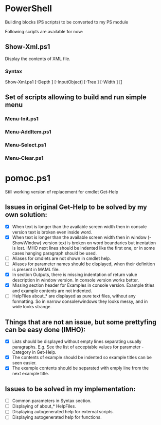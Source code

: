 # PowerShell

Building blocks (PS scripts) to be converted to my PS module


Following scripts are available for now:

## Show-Xml.ps1

Display the contents of XML file.

### Syntax

Show-Xml.ps1 [-Depth <Int32>] [-InputObject] <PSObject> [-Tree <String>] [-Width <Int32>] [<CommonParameters>]


## Set of scripts allowing to build and run simple menu

### Menu-Init.ps1

### Menu-AddItem.ps1

### Menu-Select.ps1

### Menu-Clear.ps1


# pomoc.ps1

Still working version of replacement for cmdlet Get-Help

## Issues in original Get-Help to be solved by my own solution:

- [X] When text is longer than the available screen width then in console version text is broken even inside word.
- [X] When text is longer than the available screen width then in window (-ShowWindow) version text is broken on word boundaries but inentation is lost. IMHO next lines should be indented like the first one, or in some cases hanging paragraph should be used.
- [ ] Aliases for cmdlets are not shown in cmdlet help.
- [ ] Aliases for parameter names should be displayed, when their definition is present in MAML file.
- [X] In section Outputs, there is missing indentation of return value description in window version. In console version works better.
- [X] Missing section header for Examples in console version. Example titles and example contents are not indented.
- [ ] HelpFiles about_* are displayed as pure text files, without any formatting. So in narrow console/windows they looks messy, and in wide looks strange.

## Things that are not an issue, but some prettyfing can be easy done (IMHO):

- [X] Lists should be displayed without empty lines separating usually paragraphs. E.g. See the list of acceptable values for parameter -Category in Get-Help.
- [X] The contents of example should be indented so example titles can be seen easier.
- [X] The example contents should be separated with emply line from the next example title.

## Issues to be solved in my implementation:
- [ ] Common parameters in Syntax section.
- [ ] Displaying of about_* HelpFiles.
- [ ] Displaying autogenerated help for external scripts.
- [ ] Displaying autogenerated help for functions.